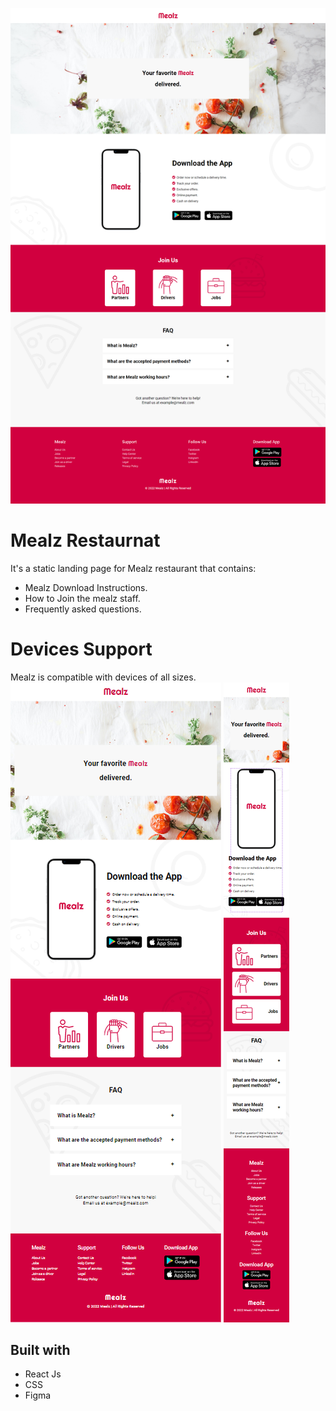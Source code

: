 ![Mealz Restaurant!](/src/assets/images/Mealz%20shows/large.png "Mealz Restaurant")

# Mealz Restaurnat
It's a static landing page for Mealz restaurant that contains:
- Mealz Download Instructions.
- How to Join the mealz staff.
- Frequently asked questions.

# Devices Support
Mealz is compatible with devices of all sizes.
![Mealz Restaurant!](/src/assets/images/Mealz%20shows/medium.png "Mealz Restaurant") ![Mealz Restaurant!](/src/assets/images/Mealz%20shows/small.png "Mealz Restaurant")

## Built with
- React Js
- CSS
- Figma